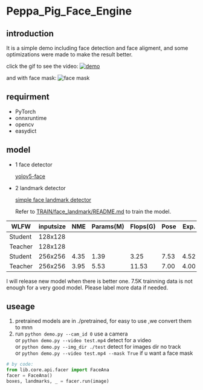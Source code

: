 # Peppa_Pig_Face_Engine



## introduction

It is a simple demo including face detection and face aligment, and some optimizations were made to make the result better.

click the gif to see the video:
[![demo](https://github.com/610265158/simpleface-engine/blob/master/figure/sample.gif)](https://v.youku.com/v_show/id_XNDM3MTY4MTM2MA==.html?spm=a2h3j.8428770.3416059.1)

and with face mask:
![face mask](https://github.com/610265158/Peppa_Pig_Face_Engine/blob/master/figure/sample_mask.gif)

## requirment

+ PyTorch
+ onnxruntime  
+ opencv
+ easydict

## model

+ 1 face detector

  [yolov5-face](https://github.com/deepcam-cn/yolov5-face)

+ 2 landmark detector

  [simple face landmark detector]( https://github.com/610265158/Peppa_Pig_Face_Landmark/tree/master/TRAIN/face_landmark) 

  Refer to [TRAIN/face_landmark/README.md](https://github.com/610265158/Peppa_Pig_Face_Landmark/blob/master/TRAIN/face_landmark/README.md) to train the model.


| WLFW    | inputsize | NME     | Params(M) | Flops(G) | Pose | Exp. | Ill. | Mu.  | Occ. | Blur | pretrained                                                                                   |
|---------|-----------|---------|----------|---------|------|------|------|------|------|------|----------------------------------------------------------------------------------------------|
| Student | 128x128   |         |          |         |      |           |      |      |      |      |                                                                                              |
| Teacher | 128x128    |         |          |         |      |         |      |      |      |      |                                                                                              |
| Student | 256x256   | 4.35    | 1.39     | 3.25    | 7.53 | 4.52    | 4.16 | 4.21 | 5.34 | 4.93 | [skps](https://drive.google.com/drive/folders/1Y8FvJV1X5YTUkwt5MywVFvqzStpxRK_S?usp=sharing) |
| Teacher | 256x256   | 3.95    | 5.53     | 11.53   | 7.00 | 4.00    | 3.81 | 3.78 | 4.85 | 4.54 | [skps](https://drive.google.com/drive/folders/1Y8FvJV1X5YTUkwt5MywVFvqzStpxRK_S?usp=sharing) |


  I will release new model when there is better one. 7.5K trainning data is not enough for a very good model. Please label more data if needed.

## useage

1. pretrained models are in ./pretrained, for easy to use ,we convert them to mnn
2. run `python demo.py --cam_id 0` use a camera    
   or  `python demo.py --video test.mp4`  detect for a video    
   or  `python demo.py --img_dir ./test`  detect for images dir no track   
   or  `python demo.py --video test.mp4 --mask True` if u want a face mask



```python
# by code:
from lib.core.api.facer import FaceAna
facer = FaceAna()
boxes, landmarks, _ = facer.run(image)
  
```




